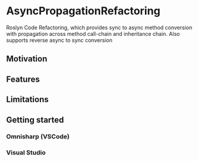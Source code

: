 # AsyncPropagationRefactoring

Roslyn Code Refactoring, which provides sync to async method conversion with propagation across method call-chain and inheritance chain.
Also supports reverse async to sync conversion

## Motivation

## Features
## Limitations

## Getting started

### Omnisharp (VSCode)
### Visual Studio
